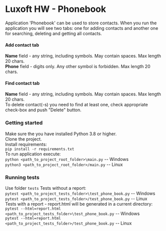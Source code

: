# Luxoft HW - Phonebook
Application 'Phonebook' can be used to store contacts. 
When you run the application you will see two tabs: one for adding contacts and another
one for searching, deleting and getting all contacts.
#### Add contact tab
**Name** field - any string, including symbols. May contain spaces. Max length 20 chars.  
**Phone** field - digits only. Any other symbol is forbidden.  Max length 20 chars.
#### Find contact tab
**Name** field - any string, including symbols. May contain spaces. Max length 20 chars.  
To delete contact(-s) you need to find at least one, check appropriate check-box and push "Delete" button.
### Getting started
Make sure the you have installed Python 3.8 or higher.  
Clone the project.  
Install requirements:  
`pip install -r requirements.txt`  
To run application execute:  
`python <path_to_project_root_folder>\main.py` -- Windows  
`python3 <path_to_project_root_folder>/main.py` -- Linux
### Running tests
Use folder `tests` 
Tests without a report:  
`pytest <path_to_project_tests_folder>\test_phone_book.py` -- Windows  
`pytest <path_to_project_tests_folder>/test_phone_book.py` -- Linux  
Tests with a report - report.html will be generated in a current directory:  
`pytest --html=report.html <path_to_project_tests_folder>\test_phone_book.py` -- Windows   
`pytest --html=report.html <path_to_project_tests_folder>/test_phone_book.py` -- Linux
 
